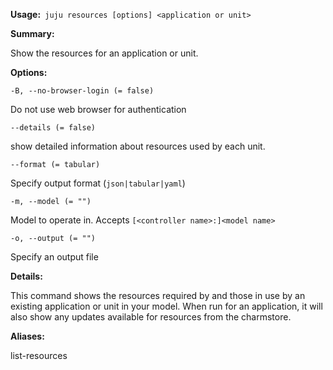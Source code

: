 **Usage:**` juju resources [options] <application or unit>`

**Summary:**

Show the resources for an application or unit.

**Options:**

`-B, --no-browser-login (= false)`

Do not use web browser for authentication

`--details (= false)`

show detailed information about resources used by each unit.

`--format (= tabular)`

Specify output format (`json|tabular|yaml`)

`-m, --model (= "")`

Model to operate in. Accepts `[<controller name>:]<model name>`

`-o, --output (= "")`

Specify an output file

**Details:**

This command shows the resources required by and those in use by an existing application or unit in your model. When run for an application, it will also show any updates available for resources from the charmstore.

**Aliases:**

list-resources
